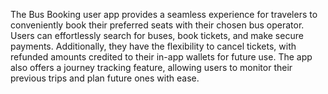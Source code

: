 The Bus Booking user app provides a seamless experience for travelers to conveniently book their preferred seats with their chosen bus operator. Users can effortlessly search for buses, book tickets, and make secure payments. Additionally, they have the flexibility to cancel tickets, with refunded amounts credited to their in-app wallets for future use. The app also offers a journey tracking feature, allowing users to monitor their previous trips and plan future ones with ease.
